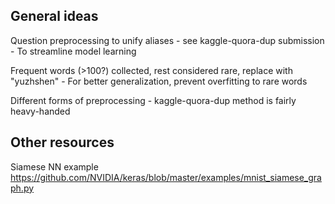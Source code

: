 General ideas
-------------

Question preprocessing to unify aliases - see kaggle-quora-dup submission
    - To streamline model learning

Frequent words (>100?) collected, rest considered rare, replace with "yuzhshen"
    - For better generalization, prevent overfitting to rare words

Different forms of preprocessing
    - kaggle-quora-dup method is fairly heavy-handed

Other resources
---------------

Siamese NN example
https://github.com/NVIDIA/keras/blob/master/examples/mnist_siamese_graph.py